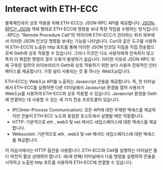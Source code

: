 # Interact with ETH-ECC

블록체인과의 상호 작용을 위해 ETH-ECC는 JSON-RPC API를 제공합니다. [JSON-RPC는 ](https://ethereum.org/en/developers/docs/apis/json-rpc/)[JSON](https://www.json.org/json-en.html) 객체 형태로 ETH-ECC에 명령을 보내 특정 작업을 수행하는 방식입니다 . RPC는 "Remote Procedure Call"의 약자이며 ETH-ECC가 관리하는 위치 외부에서 이러한 JSON 인코딩 명령을 보내는 기능을 나타냅니다. Curl과 같은 도구를 사용하여 ETH-ECC의 노출된 http 포트를 통해 이러한 JSON 인코딩 지침을 직접 전송함으로써 Geth와 상호 작용할 수 있습니다. 그러나 이것은 다소 사용자에게 친숙하지 않고 특히 더 복잡한 명령의 경우 오류가 발생하기 쉽습니다. 이러한 이유로 JSON-RPC 위에 구축된 일련의 라이브러리가 Geth와 상호 작용하기 위한 보다 사용자 친화적인 인터페이스를 제공합니다. 가장 널리 사용되는 것 중 하나는 Web3.js입니다.

ETH-ECC는 Web3.js API를 노출하는 Javascript 콘솔을 제공합니다. 즉, 한 터미널에서 ETH-ECC를 실행하면 다른 터미널에서 Javascript 환경을 열어 사용자가 Web3.js를 사용하여 ETH-ECC와 상호 작용할 수 있습니다. Javascript 환경을 Geth에 연결하는 데 사용할 수 있는 세 가지 전송 프로토콜이 있습니다.

* IPC(Inter-Process Communication): 모든 API에 대한 무제한 액세스를 제공하지만 콘솔이 ETH-ECC 노드와 동일한 호스트에서 실행될 때만 작동합니다.
* HTTP: 기본적으로 eth , web3 및 net 메서드 네임스페이스에 대한 액세스를 제공합니다.
* Websocket: 기본적으로 eth , web3 및 net 메서드 네임스페이스에 대한 액세스를 제공합니다.

이 자습서에서는 HTTP 옵션을 사용합니다. ETH-ECC와 Clef를 실행하는 터미널은 둘 다 여전히 활성 상태여야 합니다. 새(세 번째) 터미널에서 다음 명령을 실행하여 콘솔을 시작하고 노출된 http 포트를 사용하여 ETH-ECC에 연결할 수 있습니다.
